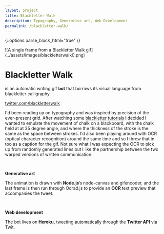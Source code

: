 ```yaml
---
layout: project
title: Blackletter Walk
description: Typography, Generative art, Web Development
permalink: /blackletter-walk/
---
```

{::options parse_block_html="true" /}

<div class="col-12 mb-5">
![A single frame from a Blackletter Walk gif](../assets/images/blackletterwalk0.png)
</div>

<div class="col-12 offset-sm-0 col-md-8 offset-md-2 col-lg-6 offset-lg-3 vertical-center blackletter-walk">

# Blackletter Walk

<div class="indent">

is an automatic writing gif **bot** that borrows its visual language from blackletter calligraphy.

[twitter.com/blackletterwalk](https://twitter.com/blackletterwalk)

I'd been reading up on typography and was inspired by precision of the ever-present grid. After watching some [blackletter tutorials](https://youtu.be/w6nvr_V0E68?t=1056) I decided I wanted to emulate the movement of chalk on a blackboard, with the chalk held at at 35 degree angle, and where the thickness of the stroke is the same as the space between strokes. I'd also been playing around with OCR (optical character recognition) around the same time and so I threw that in too as a caption for the gif. Not sure what I was expecting the OCR to pick up from randomly generated lines but I like the partnership between the two warped versions of written communication.

</div><br>

**Generative art**<br>

<div class="indent">

The animation is drawn with **Node.js**’s node-canvas and gifencoder, and the last frame is then run through Ocrad.js to provide an **OCR** text preview that accompanies the tweet.

</div><br>

**Web development**

<div class="indent">

The bot lives on **Heroku**, tweeting automatically through the **Twitter API** via Twit.

</div>

</div>
